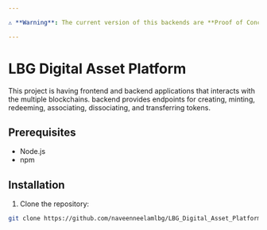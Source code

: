 ```yaml
---

⚠️ **Warning**: The current version of this backends are **Proof of Concept (PoC)** and is intended for demonstration and testing purposes only. It is currently pre configured to work using few settings either from .env or some hard coded values. Please exercise caution and do not use it in production or with real assets until further development and testing have been completed.

--- 
```

# LBG Digital Asset Platform

This project is having frontend and backend applications that interacts with the multiple blockchains. backend provides endpoints for creating, minting, redeeming, associating, dissociating, and transferring tokens.

## Prerequisites

- Node.js
- npm

## Installation

1. Clone the repository:

```bash
git clone https://github.com/naveenneelamlbg/LBG_Digital_Asset_Platform.git
